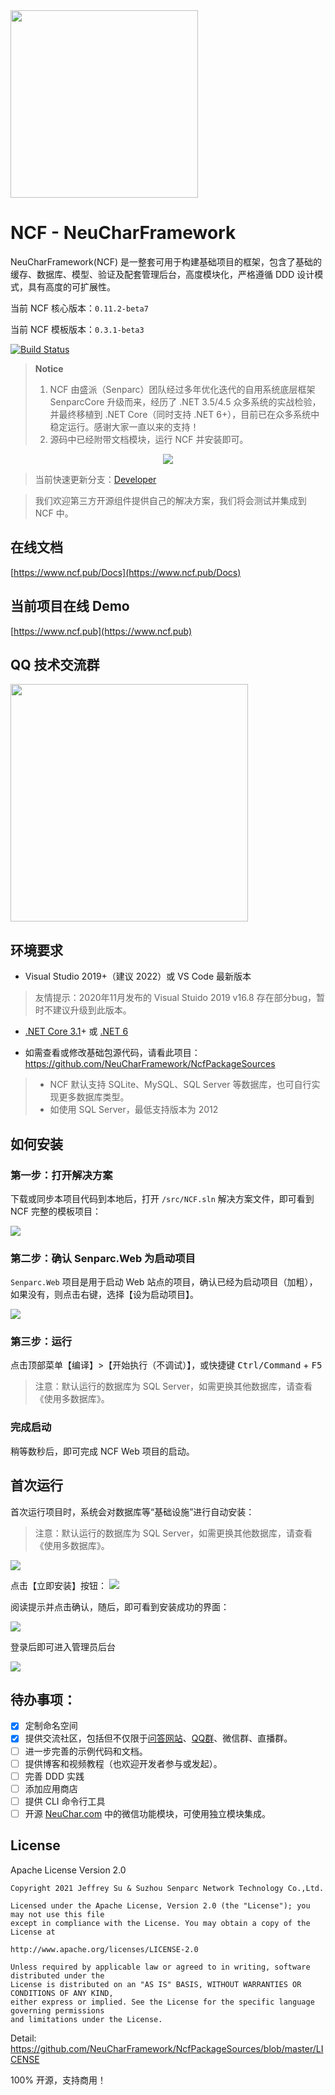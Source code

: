 <img src="https://weixin.senparc.com/images/NCF/logo.png" width="300" />


# NCF - NeuCharFramework
NeuCharFramework(NCF) 是一整套可用于构建基础项目的框架，包含了基础的缓存、数据库、模型、验证及配套管理后台，高度模块化，严格遵循 DDD 设计模式，具有高度的可扩展性。

当前 NCF 核心版本：`0.11.2-beta7`

当前 NCF 模板版本：`0.3.1-beta3`

[![Build Status](https://mysenparc.visualstudio.com/NeuCharFramework/_apis/build/status/NeuCharFramework.NCF?branchName=master)](https://mysenparc.visualstudio.com/NeuCharFramework/_build/latest?definitionId=50&branchName=master)

> **Notice**<br>
> 1. NCF 由盛派（Senparc）团队经过多年优化迭代的自用系统底层框架 SenparcCore 升级而来，经历了 .NET 3.5/4.5 众多系统的实战检验，并最终移植到 .NET Core（同时支持 .NET 6+），目前已在众多系统中稳定运行。感谢大家一直以来的支持！<br>
> 2. 源码中已经附带文档模块，运行 NCF 并安装即可。


<center><img src="https://weixin.senparc.com/images/NCF/login.jpg" /></center>

> 当前快速更新分支：[Developer](https://github.com/NeuCharFramework/NCF/tree/Developer)

> 我们欢迎第三方开源组件提供自己的解决方案，我们将会测试并集成到 NCF 中。


## 在线文档

[https://www.ncf.pub/Docs](https://www.ncf.pub/Docs)

## 当前项目在线 Demo

[https://www.ncf.pub](https://www.ncf.pub)


## QQ 技术交流群

<img src="https://sdk.weixin.senparc.com/images/QQ_Group_Avatar/NCF/QQ-Group.jpg" width="380" />

## 环境要求

- Visual Studio 2019+（建议 2022）或 VS Code 最新版本

> 友情提示：2020年11月发布的 Visual Stuido 2019 v16.8 存在部分bug，暂时不建议升级到此版本。

- [.NET Core 3.1](https://dotnet.microsoft.com/download/dotnet-core/3.1)+ 或 [.NET 6](https://dotnet.microsoft.com/download/dotnet/6.0) 

- 如需查看或修改基础包源代码，请看此项目：https://github.com/NeuCharFramework/NcfPackageSources

> - NCF 默认支持 SQLite、MySQL、SQL Server 等数据库，也可自行实现更多数据库类型。<br>
> - 如使用 SQL Server，最低支持版本为 2012


## 如何安装

### 第一步：打开解决方案

下载或同步本项目代码到本地后，打开 `/src/NCF.sln` 解决方案文件，即可看到 NCF 完整的模板项目：

<img src="https://gitee.com/NeuCharFramework/NcfDocs/raw/master/cn/docs/doc/start/start-develop/images/run-ncf-01.png" />


### 第二步：确认 Senparc.Web 为启动项目

`Senparc.Web` 项目是用于启动 Web 站点的项目，确认已经为启动项目（加粗），如果没有，则点击右键，选择【设为启动项目】。

<img src="https://gitee.com/NeuCharFramework/NcfDocs/raw/master/cn/docs/doc/start/start-develop/images/run-ncf-02.png" />

### 第三步：运行

点击顶部菜单【编译】>【开始执行（不调试）】，或快捷键 <kbd>Ctrl/Command</kbd> + <kbd>F5</kbd>

> 注意：默认运行的数据库为 SQL Server，如需更换其他数据库，请查看《使用多数据库》。

### 完成启动

稍等数秒后，即可完成 NCF Web 项目的启动。

## 首次运行

首次运行项目时，系统会对数据库等“基础设施”进行自动安装：

> 注意：默认运行的数据库为 SQL Server，如需更换其他数据库，请查看《使用多数据库》。

<img src="https://gitee.com/NeuCharFramework/NcfDocs/raw/master/cn/docs/doc/start/start-develop/images/install-01.png" />

点击【立即安装】按钮：
<img src="https://gitee.com/NeuCharFramework/NcfDocs/raw/master/cn/docs/doc/start/start-develop/images/install-02.png" />


阅读提示并点击确认，随后，即可看到安装成功的界面：

<img src="https://gitee.com/NeuCharFramework/NcfDocs/raw/master/cn/docs/doc/start/start-develop/images/install-03.png" />

登录后即可进入管理员后台

<img src="https://gitee.com/NeuCharFramework/NcfDocs/raw/master/cn/docs/doc/start/start-develop/images/admin-background-01-homepage.png" />


## 待办事项：

- [x] 定制命名空间
- [x] 提供交流社区，包括但不仅限于[问答网站](https://weixin.senparc.com/QA)、[QQ群](#qq-技术交流群)、微信群、直播群。
- [ ] 进一步完善的示例代码和文档。
- [ ] 提供博客和视频教程（也欢迎开发者参与或发起）。
- [ ] 完善 DDD 实践
- [ ] 添加应用商店
- [ ] 提供 CLI 命令行工具
- [ ] 开源 [NeuChar.com](https://www.neuchar.com/) 中的微信功能模块，可使用独立模块集成。

License
--------------
Apache License Version 2.0

```
Copyright 2021 Jeffrey Su & Suzhou Senparc Network Technology Co.,Ltd.

Licensed under the Apache License, Version 2.0 (the "License"); you may not use this file 
except in compliance with the License. You may obtain a copy of the License at

http://www.apache.org/licenses/LICENSE-2.0

Unless required by applicable law or agreed to in writing, software distributed under the 
License is distributed on an "AS IS" BASIS, WITHOUT WARRANTIES OR CONDITIONS OF ANY KIND, 
either express or implied. See the License for the specific language governing permissions 
and limitations under the License.
```
Detail: https://github.com/NeuCharFramework/NcfPackageSources/blob/master/LICENSE

100% 开源，支持商用！